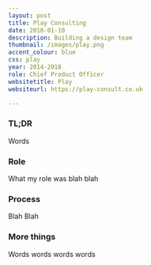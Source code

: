 ```yaml
---
layout: post
title: Play Consulting
date: 2018-01-10
description: Building a design team
thumbnail: /images/play.png
accent_colour: blue
css: play
year: 2014-2018
role: Chief Product Officer
websitetitle: Play
websiteurl: https://play-consult.co.uk

---
```


<div class="text_container" markdown="1">

### TL;DR
Words

### Role
What my role was blah blah

### Process
Blah Blah

### More things
Words words words words

</div>
